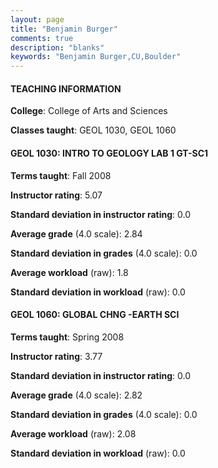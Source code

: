 ```yaml
---
layout: page
title: "Benjamin Burger" 
comments: true
description: "blanks"
keywords: "Benjamin Burger,CU,Boulder"
---
```

<head>
<script src="https://ajax.googleapis.com/ajax/libs/jquery/2.1.3/jquery.min.js"></script>
<script src="https://dl.dropboxusercontent.com/s/pc42nxpaw1ea4o9/highcharts.js?dl=0"></script>
<!-- <script src="../assets/js/highcharts.js"></script> -->
<style type="text/css">@font-face {
	font-family: "Bebas Neue";
	src: url(https://www.filehosting.org/file/details/544349/BebasNeue Regular.otf) format("opentype");
	}
	h1.Bebas { 
		font-family: "Bebas Neue", Verdana, Tahoma;
	}
</style>
</head>
	   
#### TEACHING INFORMATION

**College**: College of Arts and Sciences

**Classes taught**: GEOL 1030, GEOL 1060

#### GEOL 1030: INTRO TO GEOLOGY LAB 1 GT-SC1

**Terms taught**: Fall 2008

**Instructor rating**: 5.07

**Standard deviation in instructor rating**: 0.0

**Average grade** (4.0 scale): 2.84

**Standard deviation in grades** (4.0 scale): 0.0

**Average workload** (raw): 1.8

**Standard deviation in workload** (raw): 0.0

#### GEOL 1060: GLOBAL CHNG -EARTH SCI

**Terms taught**: Spring 2008

**Instructor rating**: 3.77

**Standard deviation in instructor rating**: 0.0

**Average grade** (4.0 scale): 2.82

**Standard deviation in grades** (4.0 scale): 0.0

**Average workload** (raw): 2.08

**Standard deviation in workload** (raw): 0.0


